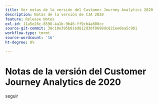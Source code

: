 ```yaml
---
title: Ver notas de la versión del Customer Journey Analytics 2020
description: Notas de la versión de CJA 2020
feature: Release Notes
exl-id: 11a5e26c-8598-4a1b-9b46-ff9cb4a808cc
source-git-commit: 38c10e395b816d812d30f0698dc821ee0ea5c9b1
workflow-type: tm+mt
source-wordcount: '16'
ht-degree: 0%

---
```


# Notas de la versión del Customer Journey Analytics de 2020

seguir
